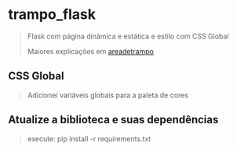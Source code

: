 # trampo_flask 
>Flask com página dinâmica e estática e estilo com CSS Global
> 
>Maiores explicações em [areadetrampo](https://www.areadetrampo.com.br/category/python/)

## CSS Global
>Adicionei variáveis globais para a paleta de cores

## Atualize a biblioteca e suas dependências
>execute: pip install -r requirements.txt

